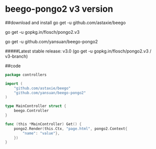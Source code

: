 # beego-pongo2 v3 version

##download and install
go get -u github.com/astaxie/beego

go get -u gopkg.in/flosch/pongo2.v3

go get -u github.com/yansuan/beego-pongo2

#####Latest stable release: v3.0 (go get -u gopkg.in/flosch/pongo2.v3 / v3-branch)

##code
```go
package controllers

import (
    "github.com/astaxie/beego"
    "github.com/yansuan/beego-pongo2"
)

type MainController struct {
    beego.Controller
}

func (this *MainController) Get() {
    pongo2.Render(this.Ctx, "page.html", pongo2.Context{
        "name": "value"},
    })
}
```
